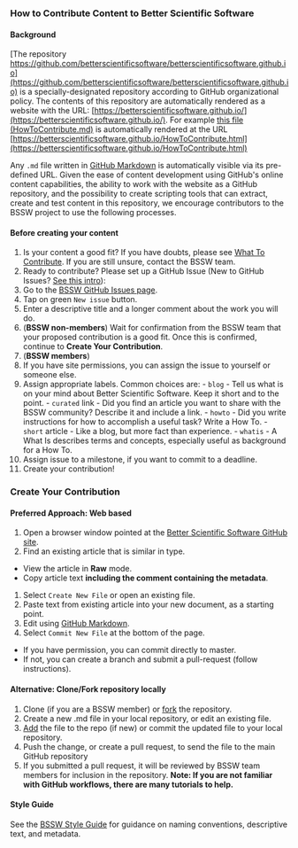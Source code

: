 ### How to Contribute Content to Better Scientific Software

#### Background
[The repository https://github.com/betterscientificsoftware/betterscientificsoftware.github.io](https://github.com/betterscientificsoftware/betterscientificsoftware.github.io) is a specially-designated repository according to GitHub organizational policy.  The contents of this repository are automatically rendered as a website with the URL: [https://betterscientificsoftware.github.io/](https://betterscientificsoftware.github.io/).  For example [this file (HowToContribute.md)](HowToContribute.md) is automatically rendered at the URL [https://betterscientificsoftware.github.io/HowToContribute.html](https://betterscientificsoftware.github.io/HowToContribute.html)

Any `.md` file written in [GitHub Markdown](https://guides.github.com/features/mastering-markdown) is automatically visible via its pre-defined URL.  Given the ease of content development using GitHub's online content capabilities, the ability to work with the website as a GitHub repository, and the possibility to create scripting tools that can extract, create and test content in this repository, we encourage contributors to the BSSW project to use the following processes.

#### Before creating your content
1. Is your content a good fit?  If you have doubts, please see [What To Contribute](WhatToContribute.md).  If you are still unsure, contact the BSSW team.
1. Ready to contribute? Please set up a GitHub Issue (New to GitHub Issues?  [See this intro](https://help.github.com/articles/creating-an-issue)):
  1. Go to the [BSSW GitHub Issues page](https://github.com/betterscientificsoftware/betterscientificsoftware.github.io/issues).
  1. Tap on green `New issue` button.
  1. Enter a descriptive title and a longer comment about the work you will do.
1. (**BSSW non-members**) Wait for confirmation from the BSSW team that your proposed contribution is a good fit.  Once this is confirmed, continue to **Create Your Contribution**.
1. (**BSSW members**)
  1. If you have site permissions, you can assign the issue to yourself or someone else.
  1. Assign appropriate labels. Common choices are:
    - `blog` - Tell us what is on your mind about Better Scientific Software.  Keep it short and to the point.
    - `curated` link - Did you find an article you want to share with the BSSW community?  Describe it and include a link.
    - `howto` - Did you write instructions for how to accomplish a useful task? Write a How To.
    - `short` article - Like a blog, but more fact than experience.
    - `whatis` - A What Is describes terms and concepts, especially useful as background for a How To.
  1. Assign issue to a milestone, if you want to commit to a deadline.
  1. Create your contribution!

### Create Your Contribution

#### Preferred Approach: Web based
1. Open a browser window pointed at the [Better Scientific Software GitHub site](https://github.com/betterscientificsoftware/betterscientificsoftware.github.io).
1. Find an existing article that is similar in type.
  - View the article in **Raw** mode.
  - Copy article text **including the comment containing the metadata**.
1. Select `Create New File` or open an existing file.
1. Paste text from existing article into your new document, as a starting point.
1. Edit using [GitHub Markdown](https://guides.github.com/features/mastering-markdown).
1. Select `Commit New File` at the bottom of the page.  
  - If you have permission, you can commit directly to master.
  - If not, you can create a branch and submit a pull-request (follow instructions).

#### Alternative: Clone/Fork repository locally  
1. Clone (if you are a BSSW member) or [fork](https://help.github.com/articles/fork-a-repo/) the repository.
2. Create a new .md file in your local repository, or edit an existing file.
3. [Add](https://help.github.com/articles/adding-a-file-to-a-repository/) the file to the repo (if new) or commit the updated file to your local repository.
4. Push the change, or create a pull request, to send the file to the main GitHub repository
5. If you submitted a pull request, it will be reviewed by BSSW team members for inclusion in the repository.
**Note: If you are not familiar with GitHub workflows, there are many tutorials to help.**

#### Style Guide
See the [BSSW Style Guide](StyleGuide.md) for guidance on naming conventions, descriptive text, and metadata.  

<!---
Publish: No
---!>
